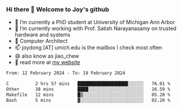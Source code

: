 ### Hi there 👋 Welcome to Joy's github

- 🔭 I’m currently a PhD student at University of Michigan Ann Arbor
- 🌱 I’m currently working with Prof. Satish Narayanasamy on trusted hardware and systems
- 👯 Computer Architect
- 📫 joydong [AT] umich.edu is the mailbox I check most often
- 😄 also know as jiao_chew
- 💬 read more at [my website](https://joydddd.github.io/)
<!--START_SECTION:waka-->

```txt
From: 12 February 2024 - To: 19 February 2024

C          2 hrs 57 mins   ███████████████████░░░░░░   76.01 %
Other      38 mins         ████░░░░░░░░░░░░░░░░░░░░░   16.59 %
Makefile   12 mins         █▒░░░░░░░░░░░░░░░░░░░░░░░   05.20 %
Bash       5 mins          ▓░░░░░░░░░░░░░░░░░░░░░░░░   02.20 %
```

<!--END_SECTION:waka-->
